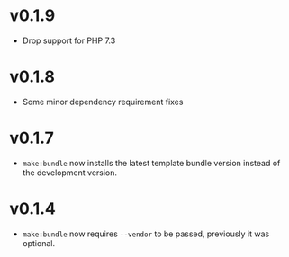 # v0.1.9

* Drop support for PHP 7.3

# v0.1.8

* Some minor dependency requirement fixes

# v0.1.7

* `make:bundle` now installs the latest template bundle version instead of the
  development version.

# v0.1.4

* `make:bundle` now requires `--vendor` to be passed, previously it was optional.
